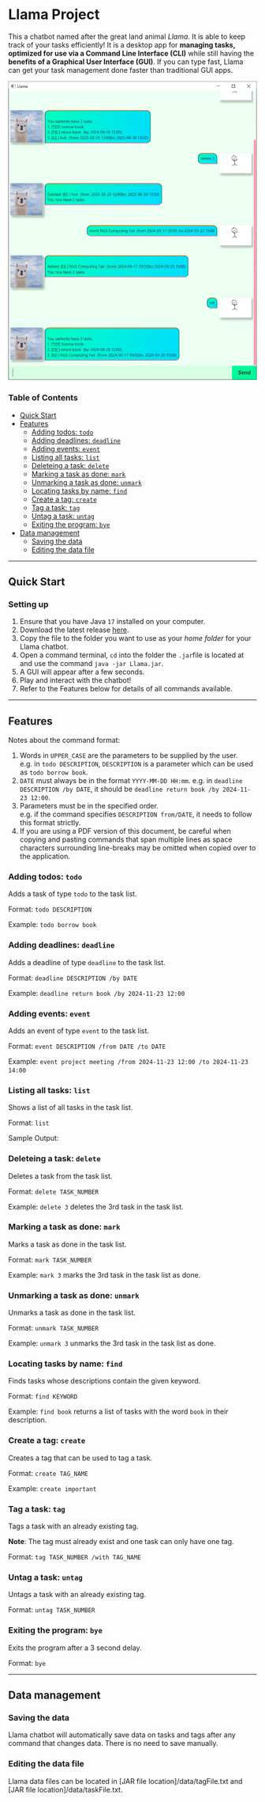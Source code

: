 # Llama Project

This a chatbot named after the great land animal _Llama_. It is able to keep track of your tasks efficiently!
It is a desktop app for **managing tasks, optimized for use via a Command Line Interface (CLI)** while still having the 
**benefits of a Graphical User Interface (GUI)**. If you can type fast, Llama can get your task management done faster 
than traditional GUI apps.

![Picture of Llama Application](Ui.png)

### Table of Contents
* [Quick Start](#quick-start)
* [Features](#features)
  * [Adding todos: `todo`](#adding-todos-todo)
  * [Adding deadlines: `deadline`](#adding-deadlines-deadline)
  * [Adding events: `event`](#adding-events-event)
  * [Listing all tasks: `list`](#listing-all-tasks-list)
  * [Deleteing a task: `delete`](#deleteing-a-task-delete)
  * [Marking a task as done: `mark`](#marking-a-task-as-done-mark)
  * [Unmarking a task as done: `unmark`](#unmarking-a-task-as-done-unmark)
  * [Locating tasks by name: `find`](#locating-tasks-by-name-find)
  * [Create a tag: `create`](#create-a-tag-create)
  * [Tag a task: `tag`](#tag-a-task-tag)
  * [Untag a task: `untag`](#untag-a-task-untag)
  * [Exiting the program: `bye`](#exiting-the-program-bye)
* [Data management](#data-management)
  * [Saving the data](#saving-the-data)
  * [Editing the data file](#editing-the-data-file)


---

## Quick Start

### Setting up
1. Ensure that you have Java `17` installed on your computer.
2. Download the latest release [here](https://github.com/bmanara/ip/releases).
3. Copy the file to the folder you want to use as your _home folder_ for your Llama chatbot.
4. Open a command terminal, `cd` into the folder the `.jar`file is located at and use the command `java -jar Llama.jar`.
5. A GUI will appear after a few seconds.
6. Play and interact with the chatbot!
7. Refer to the Features below for details of all commands available.

---
## Features

Notes about the command format:

1. Words in `UPPER_CASE` are the parameters to be supplied by the user.<br>
 e.g. in `todo DESCRIPTION`, `DESCRIPTION` is a parameter which can be used as `todo borrow book`.
2. `DATE` must always be in the format `YYYY-MM-DD HH:mm`.
     e.g. in `deadline DESCRIPTION /by DATE`, it should be `deadline return book /by 2024-11-23 12:00`.
3. Parameters must be in the specified order.<br>
     e.g. if the command specifies `DESCRIPTION from/DATE`, it needs to follow this format strictly.
4. If you are using a PDF version of this document, be careful when copying and pasting commands that span multiple lines as space characters surrounding line-breaks may be omitted when copied over to the application.


### Adding todos: `todo`
Adds a task of type `todo` to the task list.

Format: `todo DESCRIPTION`

Example: `todo borrow book`

### Adding deadlines: `deadline`
Adds a deadline of type `deadline` to the task list.

Format: `deadline DESCRIPTION /by DATE`

Example: `deadline return book /by 2024-11-23 12:00`

### Adding events: `event`
Adds an event of type `event` to the task list.

Format: `event DESCRIPTION /from DATE /to DATE`

Example: `event project meeting /from 2024-11-23 12:00 /to 2024-11-23 14:00`

### Listing all tasks: `list`
Shows a list of all tasks in the task list.

Format: `list`

Sample Output: <add screenshot here>

### Deleteing a task: `delete`
Deletes a task from the task list.

Format: `delete TASK_NUMBER`

Example: `delete 3` deletes the 3rd task in the task list. 

### Marking a task as done: `mark`
Marks a task as done in the task list.

Format: `mark TASK_NUMBER`

Example: `mark 3` marks the 3rd task in the task list as done.

### Unmarking a task as done: `unmark`
Unmarks a task as done in the task list.

Format: `unmark TASK_NUMBER`

Example: `unmark 3` unmarks the 3rd task in the task list as done.

### Locating tasks by name: `find`
Finds tasks whose descriptions contain the given keyword.

Format: `find KEYWORD`

Example: `find book` returns a list of tasks with the word `book` in their description.

### Create a tag: `create`
Creates a tag that can be used to tag a task.

Format: `create TAG_NAME`

Example: `create important`

### Tag a task: `tag`
Tags a task with an already existing tag.

**Note**: The tag must already exist and one task can only have one tag.

Format: `tag TASK_NUMBER /with TAG_NAME`

### Untag a task: `untag`
Untags a task with an already existing tag.

Format: `untag TASK_NUMBER`

### Exiting the program: `bye`
Exits the program after a 3 second delay.

Format: `bye`

---
##  Data management

### Saving the data
Llama chatbot will automatically save data on tasks and tags after any command that changes data. There is no need to save manually.

### Editing the data file
Llama data files can be located in [JAR file location]/data/tagFile.txt and [JAR file location]/data/taskFile.txt. 

